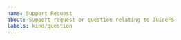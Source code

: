 ```yaml
---
name: Support Request
about: Support request or question relating to JuiceFS
labels: kind/question
---
```


<!--
STOP -- PLEASE READ!

GitHub issue is not the right place for support requests.

If you're looking for help, check the Discussions (https://github.com/juicedata/juicefs/discussions).

You can also post your question on the Discussions or the JuiceFS Slack channel (https://juicefs.slack.com).
-->
